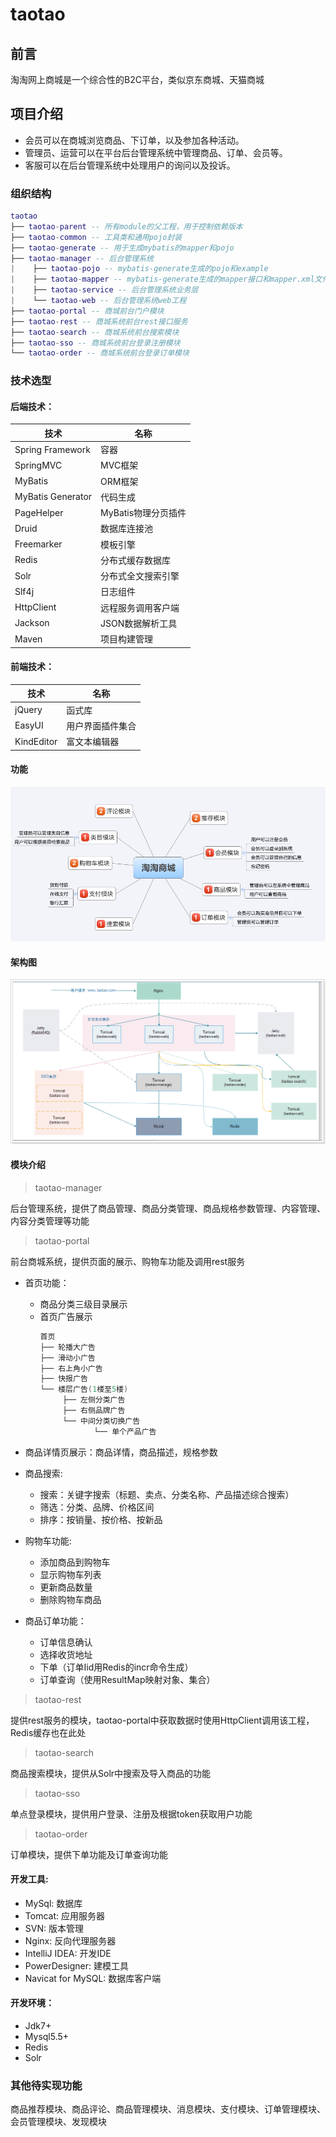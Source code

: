 # taotao
## 前言

淘淘网上商城是一个综合性的B2C平台，类似京东商城、天猫商城

## 项目介绍

- 会员可以在商城浏览商品、下订单，以及参加各种活动。
- 管理员、运营可以在平台后台管理系统中管理商品、订单、会员等。
- 客服可以在后台管理系统中处理用户的询问以及投诉。

### 组织结构

``` lua
taotao
├── taotao-parent -- 所有module的父工程，用于控制依赖版本
├── taotao-common -- 工具类和通用pojo封装
├── taotao-generate -- 用于生成mybatis的mapper和pojo
├── taotao-manager -- 后台管理系统
|    ├── taotao-pojo -- mybatis-generate生成的pojo和example
|    ├── taotao-mapper -- mybatis-generate生成的mapper接口和mapper.xml文件
|    ├── taotao-service -- 后台管理系统业务层
|    └── taotao-web -- 后台管理系统web工程
├── taotao-portal -- 商城前台门户模块
├── taotao-rest -- 商城系统前台rest接口服务
├── taotao-search -- 商城系统前台搜索模块
├── taotao-sso -- 商城系统前台登录注册模块
└── taotao-order -- 商城系统前台登录订单模块
```
### 技术选型

#### 后端技术：
技术 | 名称 
----|----
Spring Framework | 容器  
SpringMVC | MVC框架  
MyBatis | ORM框架  
MyBatis Generator | 代码生成  
PageHelper | MyBatis物理分页插件
Druid | 数据库连接池  
Freemarker | 模板引擎  
Redis | 分布式缓存数据库  
Solr | 分布式全文搜索引擎  
Slf4j | 日志组件  
HttpClient | 远程服务调用客户端  
Jackson | JSON数据解析工具  
Maven | 项目构建管理  

#### 前端技术：
技术 | 名称 
----|----
jQuery | 函式库  
EasyUI | 用户界面插件集合
KindEditor | 富文本编辑器
#### 功能

![功能](project-resource/image/function.png)

#### 架构图

![架构图](project-resource/image/architect.png)

#### 模块介绍

> taotao-manager

后台管理系统，提供了商品管理、商品分类管理、商品规格参数管理、内容管理、内容分类管理等功能

> taotao-portal

前台商城系统，提供页面的展示、购物车功能及调用rest服务

- 首页功能：
    - 商品分类三级目录展示
    - 首页广告展示
        ``` lua
        首页
        ├── 轮播大广告 
        ├── 滑动小广告
        ├── 右上角小广告
        ├── 快报广告
        └── 楼层广告(1楼至5楼) 
             ├── 左侧分类广告
             ├── 右侧品牌广告
             └── 中间分类切换广告
                    └── 单个产品广告
        ```
        
- 商品详情页展示：商品详情，商品描述，规格参数

- 商品搜索:
    - 搜索：关键字搜索（标题、卖点、分类名称、产品描述综合搜索）
    - 筛选：分类、品牌、价格区间
    - 排序：按销量、按价格、按新品

- 购物车功能:
    - 添加商品到购物车
    - 显示购物车列表
    - 更新商品数量
    - 删除购物车商品
    
    
- 商品订单功能：
    - 订单信息确认
    - 选择收货地址
    - 下单（订单Iid用Redis的incr命令生成）
    - 订单查询（使用ResultMap映射对象、集合）

> taotao-rest

提供rest服务的模块，taotao-portal中获取数据时使用HttpClient调用该工程，Redis缓存也在此处
    
> taotao-search

商品搜索模块，提供从Solr中搜索及导入商品的功能

> taotao-sso

单点登录模块，提供用户登录、注册及根据token获取用户功能

> taotao-order

订单模块，提供下单功能及订单查询功能

#### 开发工具:
- MySql: 数据库
- Tomcat: 应用服务器
- SVN: 版本管理
- Nginx: 反向代理服务器
- IntelliJ IDEA: 开发IDE
- PowerDesigner: 建模工具
- Navicat for MySQL: 数据库客户端

#### 开发环境：
- Jdk7+
- Mysql5.5+
- Redis
- Solr

### 其他待实现功能

商品推荐模块、商品评论、商品管理模块、消息模块、支付模块、订单管理模块、会员管理模块、发现模块
